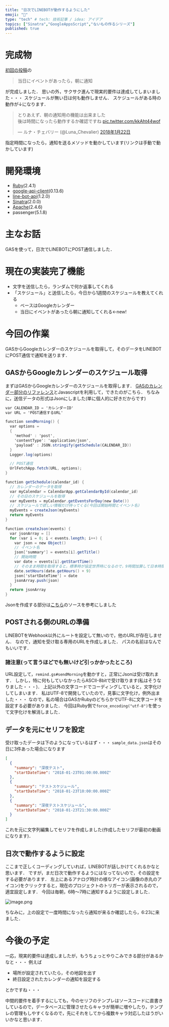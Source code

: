 ```yaml
---
title: "日次でLINEBOTが動作するようにした"
emoji: "🔖"
type: "tech" # tech: 技術記事 / idea: アイデア
topics: ["Sinatra","GoogleAppsScript","ないもの作るシリーズ"]
published: true
---
```

# 完成物
[初回の投稿](https://qiita.com/LunaChevalier/items/06706546762dfde04b44#%E8%A6%81%E4%BB%B6%E5%AE%9A%E7%BE%A9)の
> 当日にイベントがあったら，朝に通知

が完成しました．
思いの外，サクサク進んで現実的要件は達成してしまいました・・・
スケジュールが無い日は何も動作しません．
スケジュールがある時の動作が↓になります．
<blockquote class="twitter-tweet" data-lang="ja"><p lang="ja" dir="ltr">とりあえず、朝の通知用の機能は出来ました<br>後は時間になったら動作するか確認ですね <a href="https://t.co/kkAht44wof">pic.twitter.com/kkAht44wof</a></p>&mdash; ルナ・チェバリー (@Luna_Chevalier) <a href="https://twitter.com/Luna_Chevalier/status/955461401069338624?ref_src=twsrc%5Etfw">2018年1月22日</a></blockquote>
<script async src="https://platform.twitter.com/widgets.js" charset="utf-8"></script>

指定時間になったら，通知を送るメソッドを動かしています(リンクは手動で動かしています)

# 開発環境
* [Ruby](https://www.ruby-lang.org/ja/)(2.4.1)
* [google-api-client](https://github.com/google/google-api-ruby-client)(0.13.6)
* [line-bot-api](https://developers.line.me/ja/)(1.2.0)
* [Sinatra](http://sinatrarb.com/intro-ja.html)(2.0.0)
* [Apache](https://httpd.apache.org/)(2.4.6)
* passenger(5.1.8)

# 主なお話
GASを使って，日次でLINEBOTにPOST通信しました．

# 現在の実装完了機能
* 文字を送信したら，ランダムで何か返事してくれる
* 「スケジュール」と送信したら，今日から1週間のスケジュールを教えてくれる
  * ベースはGoogleカレンダー
  * 当日にイベントがあったら朝に通知してくれる←new!

# 今回の作業
GASからGoogleカレンダーのスケジュールを取得して，そのデータをLINEBOTにPOST通信で通知を送ります．

## GASからGoogleカレンダーのスケジュール取得
まずはGASからGoogleカレンダーのスケジュールを取得します．
[GASのカレンダー部分のリファレンス](https://developers.google.com/apps-script/reference/calendar/calendar)とJavascriptを利用して，できたのがこちら．
ちなみに，送信データの形式はJsonにしました(単に個人的に好きだからです)

```js:remind.gs
var CALENDAR_ID = 'カレンダーID'
var URL = 'POST通信するURL'

function sendMorning() {
  var options =
  {
    'method' : 'post',
    'contentType': 'application/json',
    'payload' : JSON.stringify(getSchedule(CALENDAR_ID))
  }
  Logger.log(options)

  // POST通信
  UrlFetchApp.fetch(URL, options);
}

function getSchedule(calendar_id) {
  // カレンダーのデータを取得
  var myCalendar = CalendarApp.getCalendarById(calendar_id)
  // その日のスケジュールを取得
  var myEvents = myCalendar.getEventsForDay(new Date())
  // スケジュールで欲しい情報だけ持ってくる(今回は開始時間とイベント名)
  myEvents = createJson(myEvents)
  return myEvents
}

function createJson(events) {
  var jsonArray = []
  for (var i = 0; i < events.length; i++) {
    var json = new Object()
    // イベント名
    json['summary'] = events[i].getTitle()
    // 開始時間
    var date = events[i].getStartTime()
    // そのまま時間を取得すると，標準時が協定世界時になるので，9時間加算して日本時間にする
    date.setHours(date.getHours() + 9)
    json['startDateTime'] = date
    jsonArray.push(json)
  }
  return jsonArray
}
```

Jsonを作成する部分は[こちら](https://qiita.com/kingpanda/items/8e60a64dc2454f6ae6b5#-gas%E3%81%A7json%E5%87%BA%E5%8A%9B%E3%81%99%E3%82%8B%E9%96%A2%E6%95%B0%E3%82%92%E6%9B%B8%E3%81%8F)のソースを参考にしました

## POSTされる側のURLの準備
LINEBOTをWebhook以外にルートを設定して無いので，他のURLが存在しません．
なので，通知を受け取る専用のURLを作成しました．
パスの名前はなんでもいいです．

### 諸注意(って言うほどでも無いけど引っかかったところ)
URL設定して，`remind.gs#sendMorning`を動かすと，正常にJsonは受け取れます．
しかし，特に何もしていなかったらASCII-8bitで受け取ります(私はそうなりました・・・)．
上記以外の文字コードでコーディングしていると，文字化けしてしまいます．
私はUTF-8で開発していたので，見事に文字化け，例外出ました・・・
なので，私の場合はGASかRubyのどちらかでUTF-8に文字コードを設定する必要がありました．
今回はRuby側で`force_encoding("utf-8")`を使って文字化けを解消しました．

## データを元にセリフを設定
受け取ったデータは下のようになっているはず・・・
`sample_data.json`はその日に3件あった場合になります

```json:sample_data.json
[
  {
    "summary": "深夜テスト",
    "startDateTime": "2018-01-23T01:00:00.000Z"
  },
  {
    "summary": "テストスケジュール",
    "startDateTime": "2018-01-23T10:00:00.000Z"
  },
  {
    "summary": "深夜テストスケジュール",
    "startDateTime": "2018-01-23T21:30:00.000Z"
  }
]
```

これを元に文字列編集してセリフを作成しました(作成したセリフが最初の動画になります)．

## 日次で動作するように設定
ここまで正しくコーディングしていれば，LINEBOTが話しかけてくれるかなと思います．
ですが，まだ日次で動作するようにはなってないので，その設定をする必要があります．
左上にあるアナログ時計の様なアイコン(画像の赤丸のアイコン)をクリックすると，現在のプロジェクトのトリガーが表示されるので，適宜設定します．
今回は毎朝，6時～7時に通知するように設定しました．

![image.png](https://qiita-image-store.s3.amazonaws.com/0/56006/079c6325-e061-2c82-2916-e0a9fbdfd1f1.png)

ちなみに，上の設定で一度時間になったら通知が来るか確認したら，6:23に来ました．

# 今後の予定
一応，現実的要件は達成しましたが，もうちょっとやりこみできる部分があるかなと・・・
例えば

* 場所が設定されていたら，その地図を出す
* 終日設定されたカレンダーの通知を設定する

とかですね・・・

中間的要件を着手するにしても，今のセリフのテンプレはソースコードに直書きしているので，データベースに管理させたらキャラが簡単に増やしたり，テンプレの管理もしやすくなるので，先にそれをしてから複数キャラ対応したほうがいいかなと思います．
